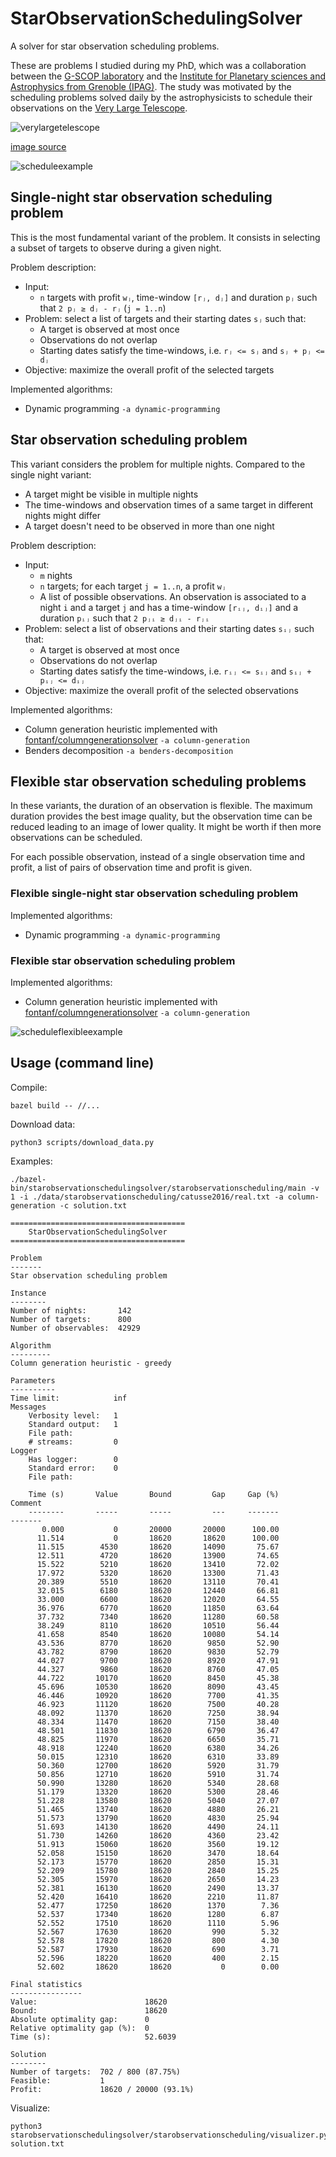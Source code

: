 # StarObservationSchedulingSolver

A solver for star observation scheduling problems.

These are problems I studied during my PhD, which was a collaboration between the [G-SCOP laboratory](https://g-scop.grenoble-inp.fr/en) and the [Institute for Planetary sciences and Astrophysics from Grenoble (IPAG)](https://ipag.osug.fr/?lang=en). The study was motivated by the scheduling problems solved daily by the astrophysicists to schedule their observations on the [Very Large Telescope](https://en.wikipedia.org/wiki/Very_Large_Telescope).

![verylargetelescope](img/very_large_telescope.jpg?raw=true "Very Large Telescope")

[image source](https://commons.wikimedia.org/wiki/File:Paranal_and_the_Pacific_at_sunset_(dsc4088,_retouched,_cropped).jpg)

![scheduleexample](img/schedule_example.png?raw=true "Schedule example")

## Single-night star observation scheduling problem

This is the most fundamental variant of the problem. It consists in selecting a subset of targets to observe during a given night.

Problem description:
* Input:
  * `n` targets with profit `wⱼ`, time-window `[rⱼ, dⱼ]` and duration `pⱼ` such that `2 pⱼ ≥ dⱼ - rⱼ` (`j = 1..n`)
* Problem: select a list of targets and their starting dates `sⱼ` such that:
  * A target is observed at most once
  * Observations do not overlap
  * Starting dates satisfy the time-windows, i.e. `rⱼ <= sⱼ` and `sⱼ + pⱼ <= dⱼ`
* Objective: maximize the overall profit of the selected targets

Implemented algorithms:
* Dynamic programming `-a dynamic-programming`

## Star observation scheduling problem

This variant considers the problem for multiple nights. Compared to the single night variant:
* A target might be visible in multiple nights
* The time-windows and observation times of a same target in different nights might differ
* A target doesn't need to be observed in more than one night

Problem description:
* Input:
  * `m` nights
  * `n` targets; for each target `j = 1..n`, a profit `wⱼ`
  * A list of possible observations. An observation is associated to a night `i` and a target `j` and has a time-window `[rᵢⱼ, dᵢⱼ]` and a duration `pᵢⱼ` such that `2 pⱼᵢ ≥ dⱼᵢ - rⱼᵢ`
* Problem: select a list of observations and their starting dates `sᵢⱼ` such that:
  * A target is observed at most once
  * Observations do not overlap
  * Starting dates satisfy the time-windows, i.e. `rᵢⱼ <= sᵢⱼ` and `sᵢⱼ + pᵢⱼ <= dᵢⱼ`
* Objective: maximize the overall profit of the selected observations

Implemented algorithms:
* Column generation heuristic implemented with [fontanf/columngenerationsolver](https://github.com/fontanf/columngenerationsolver) `-a column-generation`
* Benders decomposition `-a benders-decomposition`

## Flexible star observation scheduling problems

In these variants, the duration of an observation is flexible. The maximum duration provides the best image quality, but the observation time can be reduced leading to an image of lower quality. It might be worth if then more observations can be scheduled.

For each possible observation, instead of a single observation time and profit, a list of pairs of observation time and profit is given.

### Flexible single-night star observation scheduling problem

Implemented algorithms:
* Dynamic programming `-a dynamic-programming`

### Flexible star observation scheduling problem

Implemented algorithms:
* Column generation heuristic implemented with [fontanf/columngenerationsolver](https://github.com/fontanf/columngenerationsolver) `-a column-generation`

![scheduleflexibleexample](img/schedule_flexible_example.png?raw=true "Flexible schedule example")

## Usage (command line)

Compile:
```shell
bazel build -- //...
```

Download data:
```shell
python3 scripts/download_data.py
```

Examples:

```shell
./bazel-bin/starobservationschedulingsolver/starobservationscheduling/main -v 1 -i ./data/starobservationscheduling/catusse2016/real.txt -a column-generation -c solution.txt
```
```
=======================================
    StarObservationSchedulingSolver    
=======================================

Problem
-------
Star observation scheduling problem

Instance
--------
Number of nights:       142
Number of targets:      800
Number of observables:  42929

Algorithm
---------
Column generation heuristic - greedy

Parameters
----------
Time limit:            inf
Messages
    Verbosity level:   1
    Standard output:   1
    File path:         
    # streams:         0
Logger
    Has logger:        0
    Standard error:    0
    File path:         

    Time (s)       Value       Bound         Gap     Gap (%)                 Comment
    --------       -----       -----         ---     -------                 -------
       0.000           0       20000       20000      100.00                        
      11.514           0       18620       18620      100.00                        
      11.515        4530       18620       14090       75.67                        
      12.511        4720       18620       13900       74.65                        
      15.522        5210       18620       13410       72.02                        
      17.972        5320       18620       13300       71.43                        
      20.389        5510       18620       13110       70.41                        
      32.015        6180       18620       12440       66.81                        
      33.000        6600       18620       12020       64.55                        
      36.976        6770       18620       11850       63.64                        
      37.732        7340       18620       11280       60.58                        
      38.249        8110       18620       10510       56.44                        
      41.658        8540       18620       10080       54.14                        
      43.536        8770       18620        9850       52.90                        
      43.782        8790       18620        9830       52.79                        
      44.027        9700       18620        8920       47.91                        
      44.327        9860       18620        8760       47.05                        
      44.722       10170       18620        8450       45.38                        
      45.696       10530       18620        8090       43.45                        
      46.446       10920       18620        7700       41.35                        
      46.923       11120       18620        7500       40.28                        
      48.092       11370       18620        7250       38.94                        
      48.334       11470       18620        7150       38.40                        
      48.501       11830       18620        6790       36.47                        
      48.825       11970       18620        6650       35.71                        
      48.918       12240       18620        6380       34.26                        
      50.015       12310       18620        6310       33.89                        
      50.360       12700       18620        5920       31.79                        
      50.856       12710       18620        5910       31.74                        
      50.990       13280       18620        5340       28.68                        
      51.179       13320       18620        5300       28.46                        
      51.228       13580       18620        5040       27.07                        
      51.465       13740       18620        4880       26.21                        
      51.573       13790       18620        4830       25.94                        
      51.693       14130       18620        4490       24.11                        
      51.730       14260       18620        4360       23.42                        
      51.913       15060       18620        3560       19.12                        
      52.058       15150       18620        3470       18.64                        
      52.173       15770       18620        2850       15.31                        
      52.209       15780       18620        2840       15.25                        
      52.305       15970       18620        2650       14.23                        
      52.381       16130       18620        2490       13.37                        
      52.420       16410       18620        2210       11.87                        
      52.477       17250       18620        1370        7.36                        
      52.537       17340       18620        1280        6.87                        
      52.552       17510       18620        1110        5.96                        
      52.567       17630       18620         990        5.32                        
      52.578       17820       18620         800        4.30                        
      52.587       17930       18620         690        3.71                        
      52.596       18220       18620         400        2.15                        
      52.602       18620       18620           0        0.00                        

Final statistics
----------------
Value:                        18620
Bound:                        18620
Absolute optimality gap:      0
Relative optimality gap (%):  0
Time (s):                     52.6039

Solution
--------
Number of targets:  702 / 800 (87.75%)
Feasible:           1
Profit:             18620 / 20000 (93.1%)
```

Visualize:
```
python3 starobservationschedulingsolver/starobservationscheduling/visualizer.py solution.txt
```
